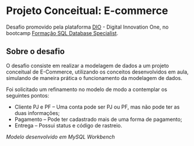 # Projeto Conceitual: E-commerce
Desafio promovido pela plataforma [DIO](https://dio.me/sign-up?ref=K9SYA3A7NE) - Digital Innovation One, no bootcamp [Formação SQL Database Specialist](https://web.dio.me/track/1a5a10ed-417c-4fef-8531-2097ff072817).

## Sobre o desafio
O desafio consiste em realizar a modelagem de dados a um projeto conceitual de E-Commerce, utilizando os conceitos desenvolvidos em aula, simulando de maneira prática o funcionamento da modelagem de dados.

Foi solicitado um refinamento no modelo de modo a contemplar os seguintes pontos:
* Cliente PJ e PF – Uma conta pode ser PJ ou PF, mas não pode ter as duas informações;
* Pagamento – Pode ter cadastrado mais de uma forma de pagamento;
* Entrega – Possui status e código de rastreio.

*Modelo desenvolvido em MySQL Workbench*
